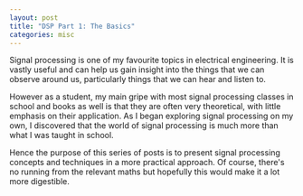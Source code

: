 ```yaml
---
layout: post
title: "DSP Part 1: The Basics"
categories: misc
---
```


Signal processing is one of my favourite topics in electrical engineering. It is vastly useful and can help us gain insight into the things that we can observe around us, particularly things that we can hear and listen to. 

However as a student, my main gripe with most signal processing classes in school and books as well is that they are often very theoretical, with little emphasis on their application. As I began exploring signal processing on my own, I discovered that the world of signal processing is much more than what I was taught in school.

Hence the purpose of this series of posts is to present signal processing concepts and techniques in a more practical approach. Of course, there's no running from the relevant maths but hopefully this would make it a lot more digestible. 


